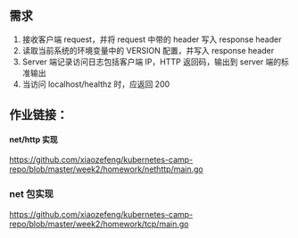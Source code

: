 
## 需求
1. 接收客户端 request，并将 request 中带的 header 写入 response header
2. 读取当前系统的环境变量中的 VERSION 配置，并写入 response header
3. Server 端记录访问日志包括客户端 IP，HTTP 返回码，输出到 server 端的标准输出
4. 当访问 localhost/healthz 时，应返回 200

## 作业链接：
#### net/http 实现
https://github.com/xiaozefeng/kubernetes-camp-repo/blob/master/week2/homework/nethttp/main.go

### net 包实现
https://github.com/xiaozefeng/kubernetes-camp-repo/blob/master/week2/homework/tcp/main.go
